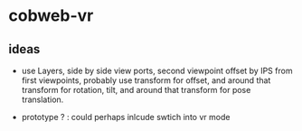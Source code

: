 # cobweb-vr

## ideas

* use Layers, side by side view ports, second viewpoint offset by IPS from first viewpoints, probably use transform for offset, and around that transform for rotation, tilt, and around that transform for pose translation.

* prototype ? : could perhaps inlcude swtich into vr mode
